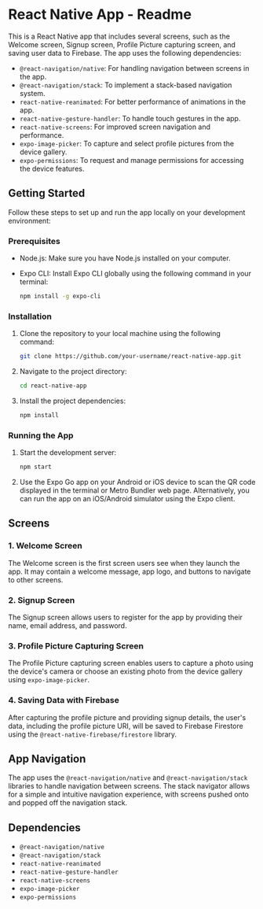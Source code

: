 # React Native App - Readme

This is a React Native app that includes several screens, such as the Welcome screen, Signup screen, Profile Picture capturing screen, and saving user data to Firebase. The app uses the following dependencies:

- `@react-navigation/native`: For handling navigation between screens in the app.
- `@react-navigation/stack`: To implement a stack-based navigation system.
- `react-native-reanimated`: For better performance of animations in the app.
- `react-native-gesture-handler`: To handle touch gestures in the app.
- `react-native-screens`: For improved screen navigation and performance.
- `expo-image-picker`: To capture and select profile pictures from the device gallery.
- `expo-permissions`: To request and manage permissions for accessing the device features.

## Getting Started

Follow these steps to set up and run the app locally on your development environment:

### Prerequisites

- Node.js: Make sure you have Node.js installed on your computer.
- Expo CLI: Install Expo CLI globally using the following command in your terminal:

  ```bash
  npm install -g expo-cli
  ```

### Installation

1. Clone the repository to your local machine using the following command:

   ```bash
   git clone https://github.com/your-username/react-native-app.git
   ```

2. Navigate to the project directory:

   ```bash
   cd react-native-app
   ```

3. Install the project dependencies:

   ```bash
   npm install
   ```

### Running the App

1. Start the development server:

   ```bash
   npm start
   ```

2. Use the Expo Go app on your Android or iOS device to scan the QR code displayed in the terminal or Metro Bundler web page. Alternatively, you can run the app on an iOS/Android simulator using the Expo client.

## Screens

### 1. Welcome Screen

The Welcome screen is the first screen users see when they launch the app. It may contain a welcome message, app logo, and buttons to navigate to other screens.

### 2. Signup Screen

The Signup screen allows users to register for the app by providing their name, email address, and password.

### 3. Profile Picture Capturing Screen

The Profile Picture capturing screen enables users to capture a photo using the device's camera or choose an existing photo from the device gallery using `expo-image-picker`.

### 4. Saving Data with Firebase

After capturing the profile picture and providing signup details, the user's data, including the profile picture URI, will be saved to Firebase Firestore using the `@react-native-firebase/firestore` library.

## App Navigation

The app uses the `@react-navigation/native` and `@react-navigation/stack` libraries to handle navigation between screens. The stack navigator allows for a simple and intuitive navigation experience, with screens pushed onto and popped off the navigation stack.

## Dependencies

- `@react-navigation/native`
- `@react-navigation/stack`
- `react-native-reanimated`
- `react-native-gesture-handler`
- `react-native-screens`
- `expo-image-picker`
- `expo-permissions`

